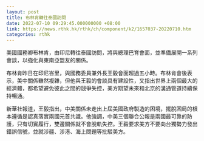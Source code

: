 ```yaml
---
layout: post
title: 布林肯轉往泰國訪問
date: 2022-07-10 09:29:45.000000000 +08:00
link: https://news.rthk.hk/rthk/ch/component/k2/1657037-20220710.htm
categories: rthk
---
```


美國國務卿布林肯，由印尼轉往泰國訪問，將與總理巴育會面，並準備展開一系列會談，以強化與東南亞盟友的關係。

布林肯昨日在印尼峇里，與國務委員兼外長王毅會面超過五小時。布林肯會後表示，美中關係雖然複雜，但他與王毅的會談具有建設性，又指出世界上兩個最大的經濟體，都希望避免彼此之間的競爭失控，美方期望未來和北京的溝通管道持續保持暢通。

新華社報道，王毅指出，中美關係未走出上屆美國政府製造的困境，擺脫困局的根本遵循是認真落實兩國元首共識。他強調，中美三個聯合公報是兩國最可靠的防護，只有切實履行，雙邊關係就不會脫軌失控。王毅要求美方不要向台獨勢力發出錯誤信號，並就涉疆、涉港、海上問題等批駁美方。
